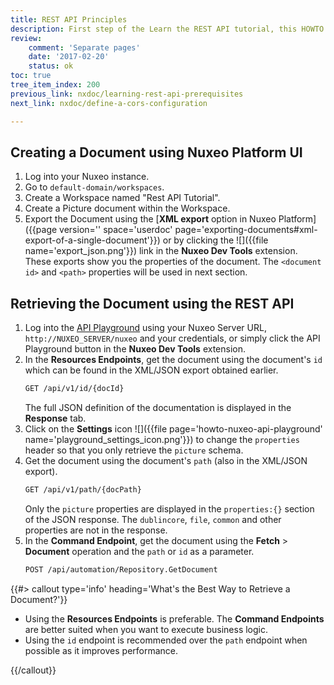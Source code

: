 ```yaml
---
title: REST API Principles
description: First step of the Learn the REST API tutorial, this HOWTO makes you practice some basic content management operations through the REST API.
review:
    comment: 'Separate pages'
    date: '2017-02-20'
    status: ok
toc: true
tree_item_index: 200
previous_link: nxdoc/learning-rest-api-prerequisites
next_link: nxdoc/define-a-cors-configuration

---
```


## Creating a Document using Nuxeo Platform UI

1.  Log into your Nuxeo instance.
2.  Go to `default-domain/workspaces`.
3.  Create a Workspace named "Rest API Tutorial".
4.  Create a Picture document within the Workspace.
5.  Export the Document using the [**XML export** option in Nuxeo Platform]({{page version='' space='userdoc' page='exporting-documents#xml-export-of-a-single-document'}}) or by clicking the ![]({{file name='export_json.png'}}) link in the **Nuxeo Dev Tools** extension.
    These exports show you the properties of the document. The `<document id>` and `<path>` properties will be used in next section.

## Retrieving the Document using the REST API

1.  Log into the [API Playground](http://nuxeo.github.io/api-playground/) using your Nuxeo Server URL, `http://NUXEO_SERVER/nuxeo` and your credentials, or simply click the API Playground button in the **Nuxeo Dev Tools** extension.
2.  In the **Resources Endpoints**, get the document using the document's `id` which can be found in the XML/JSON export obtained earlier.
    ```bash
    GET /api/v1/id/{docId}
    ```
    The full JSON definition of the documentation is displayed in the **Response** tab.
3.  Click on the **Settings** icon ![]({{file page='howto-nuxeo-api-playground' name='playground_settings_icon.png'}}) to change the `properties` header so that you only retrieve the `picture` schema.
4.  Get the document using the document's `path` (also in the XML/JSON export).
    ```bash
    GET /api/v1/path/{docPath}
    ```
    Only the `picture` properties are displayed in the `properties:{}` section of the JSON response. The `dublincore`, `file`, `common` and other properties are not in the response.
5.  In the **Command Endpoint**, get the document using the **Fetch** > **Document** operation and the `path` or `id` as a parameter.
    ```bash
    POST /api/automation/Repository.GetDocument
    ```

{{#> callout type='info' heading='What\'s the Best Way to Retrieve a Document?'}}

*   Using the **Resources Endpoints** is preferable. The **Command Endpoints** are better suited when you want to execute business logic.
*   Using the `id` endpoint is recommended over the `path` endpoint when possible as it improves performance.

{{/callout}}

